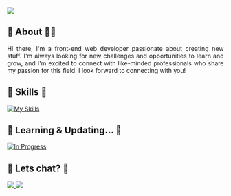 <img src="https://capsule-render.vercel.app/api?type=venom&color=gradient&height=300&section=header&text=Welcome😎&fontSize=90&animation=fadeIn" />

<!--About Section-->

## :link: About 👨‍💻

<p style="text-align: justify;">
  Hi there,
I'm a front-end web developer passionate about creating new stuff.
I'm always looking for new challenges and opportunities to learn and grow, and I'm excited to connect with like-minded professionals who share my passion for this field. 
I look forward to connecting with you!
</p>

<!--Skills Section-->

## :link: Skills 🌙

[![My Skills](https://skillicons.dev/icons?i=html,css,sass,bootstrap,tailwind,js,materialui,react,next,github)](https://skillicons.dev)

<!--Skills Section-->

## :link: Learning & Updating... 🚀

[![In Progress](https://skillicons.dev/icons?i=next,redux,ts,docker,jest)](https://skillicons.dev)

<!--Accounts-->

## :link: Lets chat? 🍻

<a href="https://www.linkedin.com/in/emad-zeraatzadeh/">
  <img src="https://img.shields.io/badge/linkedin-%230077B5.svg?style=for-the-badge&logo=linkedin&logoColor=white">
</a>
<a href="https://t.me/EmadNova">
  <img src="https://img.shields.io/badge/Telegram-2CA5E0?style=for-the-badge&logo=telegram&logoColor=white">
</a>
